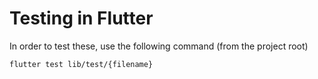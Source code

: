 # Testing in Flutter 

In order to test these, use the following command (from the project root)

`flutter test lib/test/{filename}` 
